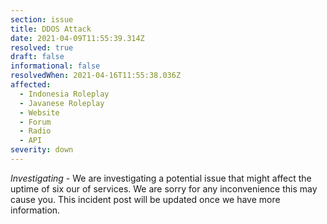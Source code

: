 ```yaml
---
section: issue
title: DDOS Attack
date: 2021-04-09T11:55:39.314Z
resolved: true
draft: false
informational: false
resolvedWhen: 2021-04-16T11:55:38.036Z
affected:
  - Indonesia Roleplay
  - Javanese Roleplay
  - Website
  - Forum
  - Radio
  - API
severity: down
---
```

*Investigating* - We are investigating a potential issue that might affect the uptime of six our of services. We are sorry for any inconvenience this may cause you. This incident post will be updated once we have more information.